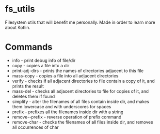 # fs_utils
Filesystem utils that will benefit me personally. Made in order to learn more about Kotlin. 

# Commands

* info <path> - print debug info of file/dir
* copy <path to file> - copies a file into a dir
* print-adj-dirs <path to file> - prints the names of directories adjacent to this file
* mass-copy <path to file> - copies a file into all adjacent directories
* verify <path to file> - checks if all adjacent directories to file contain a copy of it, and prints the result
* mass-del <path to file> - checks all adjacent directories to file for copies of it, and deletes them if found
* simplify <path to dir> - alter the filenames of all files contain inside dir, and makes them lowercase and with underscores for spaces
* prefix <path to dir> - prefixes all the filenames inside dir with a string
* remove--prefix <path to dir> - reverse operation of prefix command
* remove-char <path to dir> - checks the filenames of all files inside dir, and removes all occurrences of char
